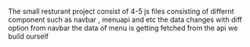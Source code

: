The small resturant project consist of 4-5 js files consisting of differnt component such as navbar , menuapi and etc
the data changes with diff option from navbar 
the data of menu is getting fetched from the api we build ourself
